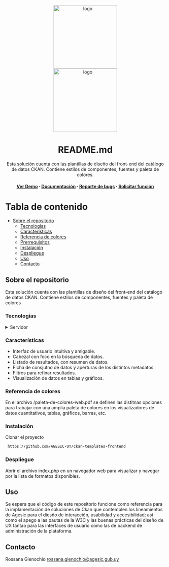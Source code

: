 <div align="center">
    <img src="https://centrodeconocimiento.agesic.gub.uy/o/agesic-cci-theme-nuevo/images/logo_presidencia.png" alt="logo" width="200" height="auto" /></br>
    <img src="https://centrodeconocimiento.agesic.gub.uy/o/agesic-cci-theme-nuevo/images/logo-agesic.svg" alt="logo" width="200" height="auto" />
    <h1>README.md</h1>
    <p>
    Esta solución cuenta con las plantillas de diseño del front-end del catálogo de datos CKAN. Contiene estilos de componentes, fuentes y paleta de colores. 
    </p>
    <h4>
        <a href="">Ver Demo</a>
            <span> · </span>
        <a href="">Documentación</a>
            <span> · </span>
        <a href="">Reporte de bugs</a>
            <span> · </span>
        <a href="">Solicitar función</a>
    </h4>
</div>

<!-- Table of Contents -->
# Tabla de contenido
- [Sobre el repositorio](#sobre-el-repositorio)
  * [Tecnologías](#tecnologías)
  * [Características](#características)
  * [Referencia de colores](#referencia-de-colores)
  * [Prerrequisitos](#prerrequisitos)
  * [Instalación](#instalación)
  * [Despliegue](#despliegue)
  * [Uso](#uso)
  * [Contacto](#contacto)

 
## Sobre el repositorio

Esta solución cuenta con las plantillas de diseño del front-end del catálogo de datos CKAN. Contiene estilos de componentes, fuentes y paleta de colores 

### Tecnologías

<details>
<summary>Servidor</summary>
  <ul>
    <li><a href="https://www.php.net/">PHP</a></li>
    <li><a href="https://www.javascript.com/">Javascript</a></li>
    <li><a href="https://www.w3.org/Style/CSS/Overview.en.html">CSS</a></li>
  </ul>
</details>

### Características

- Interfaz de usuario intuitiva y amigable.
- Cabezal con foco en la búsqueda de datos.
- Listado de resultados, con resumen de datos.
- Ficha de consjutno de datos y aperturas de los distintos metadatos.
- Filtros para refinar resultados.
- Visualización de datos en tablas y gráficos.


### Referencia de colores

En el archivo /paleta-de-colores-web.pdf se definen las distitnas opciones para trabajar con una amplia paleta de colores en los visualizadores de datos cuantitativos, tablas, gráficos, barras, etc. 

### Instalación

Clonar el proyecto
```bash
 https://github.com/AGESIC-UY/ckan-templates-frontend
```

### Despliegue

Abrir el archivo index.php en un navegador web para visualizar y navegar por la lista de formatos disponibles.

## Uso

Se espera que el código de este repositorio funcione como referencia para la implamentación de soluciones de Ckan que contemplen los lineamientos de Agesic para el diesño de interacción, usabilidad y accesibilidad; así como el apego a las pautas de la W3C y las buenas prácticas del diseño de UX tantao para las interfaces de usuario como las de backend de administración de la plataforma.

## Contacto
Rossana Gienochio <rossana.gienochio@agesic.gub.uy>
